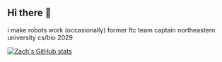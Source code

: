 ## Hi there 👋

i make robots work (occasionally)
former ftc team captain
northeastern university cs/bio 2029

[![Zach's GitHub stats](https://github-readme-stats.vercel.app/api?username=zachwaffle4?theme=dracula)](https://github.com/anuraghazra/github-readme-stats)
